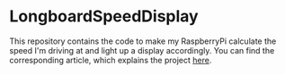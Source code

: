 # LongboardSpeedDisplay

This repository contains the code to make my RaspberryPi calculate the speed I'm driving at and light up a display accordingly.
You can find the corresponding article, which explains the project <a href="https://florian-dahlitz.de/blog/how-to-create-a-speed-display-for-your-longboard" target="_blank">here</a>.
